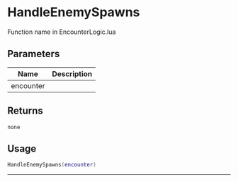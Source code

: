 # HandleEnemySpawns

Function name in EncounterLogic.lua

## Parameters

| Name      | Description |
| --------- | ----------- |
| encounter |             |

## Returns

`none`

## Usage

```lua
HandleEnemySpawns(encounter)
```

---
